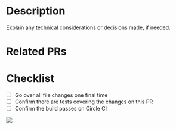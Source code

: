 # Description
Explain any technical considerations or decisions made, if needed.

# Related PRs


# Checklist

- [ ] Go over all file changes one final time
- [ ] Confirm there are tests covering the changes on this PR
- [ ] Confirm the build passes on Circle CI

![](http://thecatapi.com/api/images/get?format=src&type=gif)
